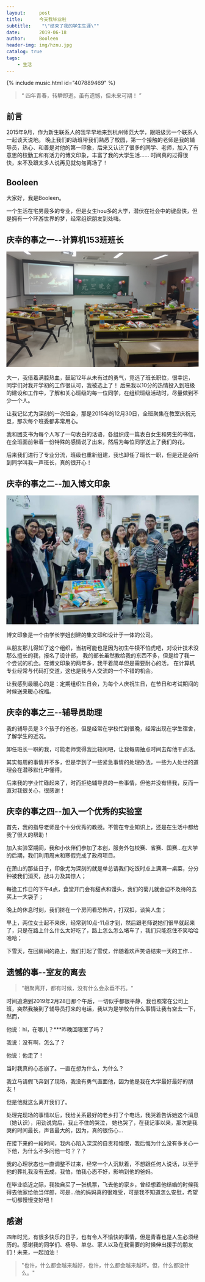 ```yaml
---
layout:     post
title:      今天我毕业啦
subtitle:    "\"结束了我的学生生涯\""
date:       2019-06-18
author:     Booleen
header-img: img/hznu.jpg
catalog: true
tags:
    - 生活
---
```


{%  include  music.html id="407889469"  %}

> “ 四年青春，转瞬即逝。虽有遗憾，但未来可期！ ”


## 前言

2015年9月，作为新生联系人的我早早地来到杭州师范大学，跟班级另一个联系人一起谈天说地。
晚上我们的助班带我们熟悉了校园，第一个接触的老师是我的辅导员，热心、和善是对他的第一印象，后来又认识了很多的同学、老师，加入了有意思的校勤工和有活力的博文印象，丰富了我的大学生活......
时间真的过得很快，来不及跟太多人说再见就匆匆离场了！

## Booleen

大家好，我是Booleen。

一个生活在宅男最多的专业，但是女生hou多的大学，潜伏在社会中的键盘侠，但是拥有一个环游世界的梦，经常组织朋友到处嗨。

## 庆幸的事之一--计算机153班班长

![班会](/img/life/activity20151230.jpg)

大一，我借着满腔热血，鼓起12年从未有过的勇气，竞选了班长职位，很幸运，同学们对我开学初的工作很认可，我被选上了！
后来我以10分的热情投入到班级的建设和工作中，了解和关心班级的每一位同学，在组织班级活动时，尽量做到不少一个人。

让我记忆尤为深刻的一次班会，那是2015年的12月30日，全班聚集在教室庆祝元旦，那次每个班委都非常用心。

我和团支书为每个人写了一句表白的话语，各组织成一篇表白女生和男生的书信，在全班面前带着一份特殊的感情说了出来，然后为每位同学送上了我们的花。

后来我们进行了专业分流，班级也重新组建，我也卸任了班长一职，但是还是会听到同学叫我一声班长，真的很开心！

## 庆幸的事之二--加入博文印象
![博文印象](/img/life/bwyx.jpg)

博文印象是一个由学长学姐创建的集文印和设计于一体的公司。

从朋友那儿得知了这个组织，当初可能也是因为初生牛犊不怕虎吧，对设计技术没那么擅长的我，报名了设计部，
我的部长虽然教给我的东西不多，但是给了我一个尝试的机会。在博文印象的两年多，我干着简单但是需要耐心的活，
在计算机专业经常与代码打交道，这也是我与人交流的一个不错的机会。

让我感到最暖心的是：定期组织生日会，为每个人庆祝生日，在节日和考试期间的时候送来暖心祝福。


## 庆幸的事之三--辅导员助理

我的辅导员是３个孩子的爸爸，但是经常在学校忙到很晚，经常出现在学生宿舍，了解学生的近况。

卸任班长一职的我，可能老师觉得我比较闲吧，让我每周抽点时间去帮他干点活。

其实每周的事情并不多，但是学到了一些紧急事情的处理办法，一些为人处世的道理会在潜移默化中懂得。

后来我的学业忙碌起来了，时而拒绝辅导员的一些事情，但他并没有怪我，反而一直对我很关心，很感谢！


## 庆幸的事之四--加入一个优秀的实验室

首先，我的指导老师是个十分优秀的教授。不管在专业知识上，还是在生活中都给我了很大的帮助！

加入实验室期间，我和小伙伴们参加了本创，服务外包校赛、省赛、国赛...在大学的后期，我们利用周末和寒假完成了政府项目。

在萧山的那些日子，印象尤为深刻的就是单总请我们吃饭时点上满满一桌菜，分分钟被我们消灭，战斗力及其惊人；

每逢工作日的下午4点，食堂开门会有甜点和馒头，我们的菊儿就会迫不及待的去买上一大袋子；

晚上的休息时刻，我们挤在一个房间看恐怖片，打双扣，谈笑人生；

早上，两位女士起不来床，经常到10点-11点才到，然后跟老师说她们很早就起来了，只是在路上什么什么太好吃了，路上怎么怎么堵车了，我们只能忍住不笑哈哈哈哈；

下雪天，在回房间的路上，我们打起了雪仗，伴随着欢声笑语结束一天的工作...


## 遗憾的事--室友的离去

> “相聚离开，都有时候，没有什么会永垂不朽。“

时间追溯到2019年2月28日那个午后，一切似乎都很平静，我也照常在公司上班，突然我接到了辅导员打来的电话，我以为是学校有什么事情让我有空去一下，然而，

他说：hl，在哪儿？***昨晚回寝室了吗？

我说：没有啊，怎么了？

他说：他走了！

当时我真的心态崩了。一直在想为什么，为什么？

我立马请假飞奔到了现场，我没有勇气直面他，因为他是我在大学最好最好的朋友！

但是他就这么离开我们了。

处理完现场的事情以后，我给关系最好的老乡打了个电话，我哭着告诉她这个消息（她认识），用劲说完后，我止不住的哭泣，
她也哭了，在我记事以来，那次是我哭的时间最长，声音最大的，因为，真的很伤心...

在接下来的一段时间，我内心陷入深深的自责和悔恨，我后悔为什么没有多关心一下他，为什么不多问他一句？？？

我的心理状态也一直调整不过来，经常一个人沉默着，不想跟任何人说话，以至于他的葬礼我没有去成，我怕，怕我心态不好，影响到他的爸妈。

在毕业临近之际，我独自买了一张机票，飞去他的家乡，曾经想着他结婚的时候我得去他家给他当伴郎，可是...他的妈妈真的很难受，可是我不知道怎么安慰，希望一切都慢慢变好吧！


## 感谢

四年时光，有很多快乐的日子，也有令人不愉快的事情，但是青春也是人生必须经历的。感谢我的同学们、杨导、单总、家人以及在我需要的时候伸出援手的朋友们！未来，一起加油！

> "也许，什么都会越来越好，也许，什么都会越来越坏。但，什么都没什么。"